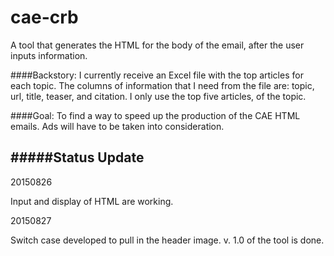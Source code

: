 # cae-crb
A tool that generates the HTML for the body of the email, after the user inputs information.


####Backstory: 
I currently receive an Excel file with the top articles for each topic. The columns of information that I need from the file are: topic, url, title, teaser, and citation. I only use the top five articles, of the topic. 


####Goal: 
To find a way to speed up the production of the CAE HTML emails. Ads will have to be taken into consideration.

#####Status Update
-------------------

20150826

Input and display of HTML are working.

20150827

Switch case developed to pull in the header image. v. 1.0 of the tool is done. 

